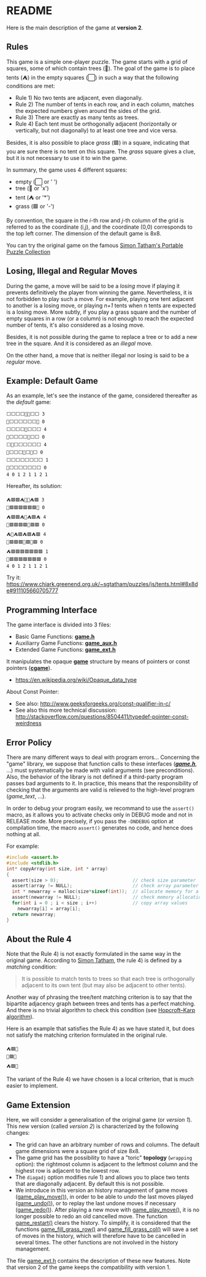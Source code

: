 # README

Here is the main description of the game at **version 2**.

## Rules

This game is a simple one-player puzzle. The game starts with a grid of squares, some of which contain trees (🌲). The goal of the game is to place tents (⛺) in the empty squares (⬜) in such a way that the following conditions are met:

- Rule 1) No two tents are adjacent, even diagonally.
- Rule 2) The number of tents in each row, and in each column, matches the expected numbers given around the sides of the grid.
- Rule 3) There are exactly as many tents as trees.
- Rule 4) Each tent must be orthogonally adjacent (horizontally or vertically, but not diagonally) to at least one tree and vice versa.

Besides, it is also possible to place _grass_ (🟩) in a square, indicating that you are sure there is no tent on this square. The _grass_ square gives a clue, but it is not necessary to use it to win the game.

In summary, the game uses 4 different squares:

- empty (⬜ or ' ')
- tree (🌲 or 'x')
- tent (⛺ or '\*')
- grass (🟩 or '-')

By convention, the square in the _i_-th row and _j_-th column of the grid is referred to as the coordinate (i,j), and the coordinate (0,0) corresponds to the top left corner. The dimension of the default game is 8x8.

You can try the original game on the famous [Simon Tatham's Portable Puzzle Collection](https://www.chiark.greenend.org.uk/~sgtatham/puzzles/js/tents.html)

## Losing, Illegal and Regular Moves

During the game, a move will be said to be a _losing_ move if playing it prevents definitively the player from winning the game. Nevertheless, it is not forbidden to play such a move. For example, playing one tent adjacent to another is a losing move, or playing _n+1_ tents when n tents are expected is a losing move. More subtly, if you play a grass square and the number of empty squares in a row (or a column) is not enough to reach the expected number of tents, it's also considered as a losing move.

Besides, it is not possible during the game to replace a tree or to add a new tree in the square. And it is considered as an _illegal_ move.

On the other hand, a move that is neither illegal nor losing is said to be a _regular_ move.

## Example: Default Game

As an example, let's see the instance of the game, considered thereafter as the _default_ game:

```
⬜⬜⬜⬜🌲🌲⬜⬜ 3
🌲⬜⬜⬜⬜⬜⬜🌲 0
⬜⬜⬜⬜🌲⬜⬜⬜ 4
🌲⬜⬜⬜⬜🌲⬜⬜ 0
⬜🌲⬜⬜⬜⬜⬜⬜ 4
🌲⬜⬜⬜🌲⬜🌲⬜ 0
⬜⬜⬜⬜⬜⬜⬜⬜ 1
🌲⬜⬜⬜⬜⬜⬜⬜ 0
4 0 1 2 1 1 2 1
```

Hereafter, its solution:

```
⛺🟩🟩⛺🌲🌲⛺🟩 3
🌲🟩🟩🟩🟩🟩🟩🌲 0
⛺🟩🟩⛺🌲⛺🟩⛺ 4
🌲🟩🟩🟩🟩🌲🟩🟩 0
⛺🌲⛺🟩⛺🟩⛺🟩 4
🌲🟩🟩🟩🌲🟩🌲🟩 0
⛺🟩🟩🟩🟩🟩🟩🟩 1
🌲🟩🟩🟩🟩🟩🟩🟩 0
4 0 1 2 1 1 2 1
```

Try it: https://www.chiark.greenend.org.uk/~sgtatham/puzzles/js/tents.html#8x8de#911105660705777

## Programming Interface

The game interface is divided into 3 files:

- Basic Game Functions: [**game.h**](https://pt2.gitlabpages.inria.fr/tents/v2/game_8h.html)
- Auxiliarry Game Functions: [**game_aux.h**](https://pt2.gitlabpages.inria.fr/tents/v2/game__aux_8h.html)
- Extended Game Functions: [**game_ext.h**](https://pt2.gitlabpages.inria.fr/tents/v2/game__ext_8h.html)

It manipulates the opaque [**game**](https://pt2.gitlabpages.inria.fr/tents/v2/game_8h.html#a6506ae481babb520162987a6cc2e10ed) structure by means of pointers or const pointers ([**cgame**](https://pt2.gitlabpages.inria.fr/tents/v2/game_8h.html#aa593d9745d861794dde8f808e750457b)).

- https://en.wikipedia.org/wiki/Opaque_data_type

About Const Pointer:

- See also: http://www.geeksforgeeks.org/const-qualifier-in-c/
- See also this more technical discussion: http://stackoverflow.com/questions/8504411/typedef-pointer-const-weirdness

## Error Policy

There are many different ways to deal with program errors... Concerning the "game" library, we suppose that function calls to these interfaces ([**_game.h_**](https://pt2.gitlabpages.inria.fr/tents/v2/game_8h.html), ...) must systematically be made with valid arguments (see preconditions). Also, the behavior of the library is not defined if a third-party program passes bad arguments to it. In practice, this means that the responsibility of checking that the arguments are valid is relieved to the high-level program (_game_text_, ...).

In order to debug your program easily, we recommand to use the `assert()` macro, as it allows you to activate checks only in DEBUG mode and not in RELEASE mode. More precisely, if you pass the `-DNDEBUG` option at compilation time, the macro `assert()` generates no code, and hence does nothing at all.

For example:

```c
#include <assert.h>
#include <stdlib.h>
int* copyArray(int size, int * array)
{
  assert(size > 0);                           // check size parameter
  assert(array != NULL);                      // check array parameter
  int * newarray = malloc(size*sizeof(int));  // allocate memory for a new array
  assert(newarray != NULL);                   // check memory allocation
  for(int i = 0 ; i < size ; i++)             // copy array values
    newarray[i] = array[i];
  return newarray;
}
```

## About the Rule 4

Note that the Rule 4) is not exactly formulated in the same way in the original game. According to [Simon Tatham](https://www.chiark.greenend.org.uk/~sgtatham/puzzles/doc/tents.html), the rule 4) is defined by a _matching_ condition:

> It is possible to match tents to trees so that each tree is orthogonally adjacent to its own tent (but may also be adjacent to other tents).

Another way of phrasing the tree/tent matching criterion is to say that the bipartite adjacency graph between trees and tents has a perfect matching. And there is no trivial algorithm to check this condition (see [Hopcroft–Karp algorithm](https://en.wikipedia.org/wiki/Hopcroft%E2%80%93Karp_algorithm)).

Here is an example that satisfies the Rule 4) as we have stated it, but does not satisfy the matching criterion formulated in the original rule.

```
⛺🟩🌲
🌲🟩⛺
⛺🟩🌲
```

The variant of the Rule 4) we have chosen is a local criterion, that is much easier to implement.

## Game Extension

Here, we will consider a generalisation of the original game (or _version 1_). This new version (called _version 2_) is characterized by the following changes:

- The grid can have an arbitrary number of rows and columns. The default game dimensions were a square grid of size 8x8.
- The game grid has the possibility to have a "toric" **topology** (`wrapping` option): the rightmost column is adjacent to the leftmost column and the highest row is adjacent to the lowest row.
- The `diagadj` option modifies rule 1) and allows you to place two tents that are diagonally adjacent. By default this is not possible.
- We introduce in this version an history management of game moves ([game_play_move()](https://pt2.gitlabpages.inria.fr/tents/v2/game_8h.html#aae589406b760218d076fd02dcb42ccb9 "Plays a move in a given square. ")), in order to be able to _undo_ the last moves played ([game_undo()](https://pt2.gitlabpages.inria.fr/tents/v2/game__ext_8h.html#a645c3423245a31af908fcd3434254204 "Undoes the last move. ")), or to replay the last undone moves if necessary ([game_redo()](https://pt2.gitlabpages.inria.fr/tents/v2/game__ext_8h.html#a2f80dbffdb3d7b16e05526a29a143f14 "Redoes the last move. ")). After playing a new move with [game_play_move()](https://pt2.gitlabpages.inria.fr/tents/v2/game_8h.html#aae589406b760218d076fd02dcb42ccb9 "Plays a move in a given square. "), it is no longer possible to redo an old cancelled move. The function [game_restart()](https://pt2.gitlabpages.inria.fr/tents/v2/game_8h.html#a403c5ff67201946c3f7043d62d2abb7f "Restarts a game. ") clears the history. To simplify, it is considered that the functions [game_fill_grass_row()](https://pt2.gitlabpages.inria.fr/tents/v2/game_8h.html#a8955f771325896e0aef7d48f7029f56a "Fills a row with grass. ") and [game_fill_grass_col()](https://pt2.gitlabpages.inria.fr/tents/v2/game_8h.html#a89fea612b8fd176363ce083213fde5ed "Fills a column with grass. ") will save a set of moves in the history, which will therefore have to be cancelled in several times. The other functions are not involved in the history management.

The file [game_ext.h](https://pt2.gitlabpages.inria.fr/tents/v2/game__ext_8h.html) contains the description of these new features. Note that version 2 of the game keeps the compatibility with version 1\.
